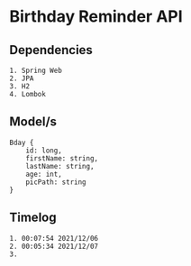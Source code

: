 # Birthday Reminder API

## Dependencies

    1. Spring Web
    2. JPA
    3. H2
    4. Lombok

## Model/s

    Bday {
        id: long,
        firstName: string,
        lastName: string,
        age: int,
        picPath: string
    }

## Timelog

    1. 00:07:54 2021/12/06
    2. 00:05:34 2021/12/07
    3.
